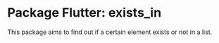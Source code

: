 # Package Flutter: exists_in
This package aims to find out if a certain element exists or not in a list.
